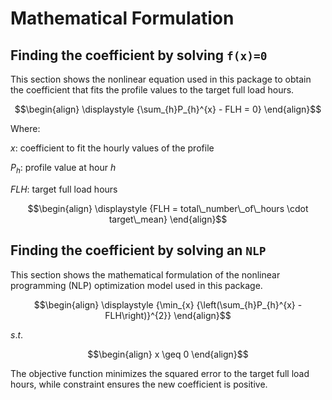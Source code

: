 # Mathematical Formulation

## Finding the coefficient by solving ``f(x)=0``

This section shows the nonlinear equation used in this package to obtain the coefficient that fits the profile values to the target full load hours.

```math
\begin{align}
\displaystyle {\sum_{h}P_{h}^{x} - FLH = 0}
\end{align}
```

Where:

$x$: coefficient to fit the hourly values of the profile

$P_{h}$: profile value at hour $h$

$FLH$: target full load hours

```math
\begin{align}
\displaystyle {FLH = total\_number\_of\_hours \cdot target\_mean}
\end{align}
```

## Finding the coefficient by solving an ``NLP``

This section shows the mathematical formulation of the nonlinear programming (NLP) optimization model used in this package.

```math
\begin{align}
\displaystyle {\min_{x} {\left(\sum_{h}P_{h}^{x} - FLH\right)}^{2}}
\end{align}
```

$s.t.$

```math
\begin{align}
x \geq 0
\end{align}
```

The objective function minimizes the squared error to the target full load hours, while constraint ensures the new coefficient is positive.
